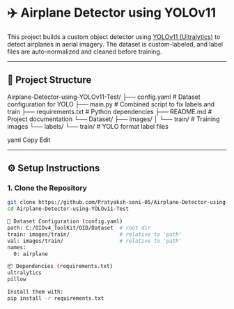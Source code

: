 # ✈️ Airplane Detector using YOLOv11

This project builds a custom object detector using [YOLOv11 (Ultralytics)](https://github.com/ultralytics/ultralytics) to detect airplanes in aerial imagery. The dataset is custom-labeled, and label files are auto-normalized and cleaned before training.

---

## 📁 Project Structure

Airplane-Detector-using-YOLOv11-Test/ ├── config.yaml # Dataset configuration for YOLO ├── main.py # Combined script to fix labels and train ├── requirements.txt # Python dependencies ├── README.md # Project documentation └── Dataset/ ├── images/ │ └── train/ # Training images └── labels/ └── train/ # YOLO format label files

yaml
Copy
Edit


---

## ⚙️ Setup Instructions

### 1. Clone the Repository

```bash
git clone https://github.com/Pratyaksh-soni-05/Airplane-Detector-using-YOLOv11-Test.git
cd Airplane-Detector-using-YOLOv11-Test

🔧 Dataset Configuration (config.yaml)
path: C:/OIDv4_ToolKit/OID/Dataset  # root dir
train: images/train/                # relative to 'path'
val: images/train/                  # relative to 'path'
names:
  0: airplane

📦 Dependencies (requirements.txt)
ultralytics
pillow

Install them with:
pip install -r requirements.txt



